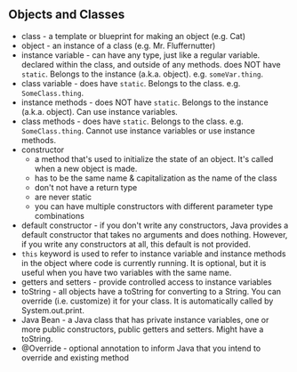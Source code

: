 ## Objects and Classes
* class - a template or blueprint for making an object (e.g. Cat)
* object - an instance of a class (e.g. Mr. Fluffernutter)
* instance variable - can have any type, just like a regular variable. declared within the class, and outside of any methods. does NOT have `static`. Belongs to the instance (a.k.a. object). e.g. `someVar.thing`.
* class variable - does have `static`. Belongs to the class. e.g. `SomeClass.thing`.
* instance methods - does NOT have `static`. Belongs to the instance (a.k.a. object). Can use instance variables.
* class methods - does have `static`. Belongs to the class. e.g. `SomeClass.thing`. Cannot use instance variables or use instance methods.
* constructor
  - a method that's used to initialize the state of an object. It's called when a new object is made.
  - has to be the same name & capitalization as the name of the class
  - don't not have a return type
  - are never static
  - you can have multiple constructors with different parameter type combinations
* default constructor - if you don't write any constructors, Java provides a default constructor that takes no arguments and does nothing. However, if you write any constructors at all, this default is not provided.
* `this` keyword is used to refer to instance variable and instance methods in the object where code is currently running. It is optional, but it is useful when you have two variables with the same name.
* getters and setters - provide controlled access to instance variables
* toString - all objects have a toString for converting to a String. You can override (i.e. customize) it for your class. It is automatically called by System.out.print.
* Java Bean - a Java class that has private instance variables, one or more public constructors, public getters and setters. Might have a toString.
* @Override - optional annotation to inform Java that you intend to override and existing method